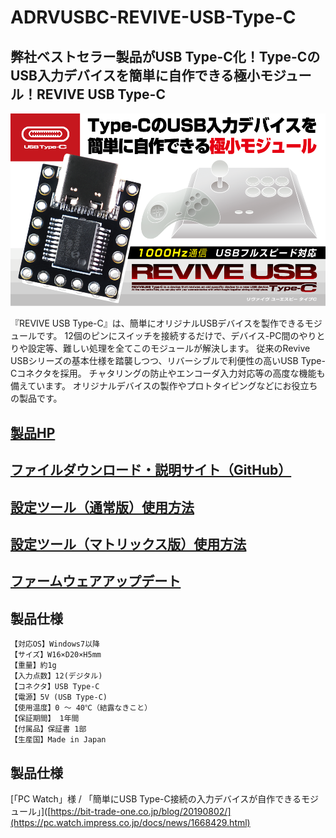 # ADRVUSBC-REVIVE-USB-Type-C

## 弊社ベストセラー製品がUSB Type-C化！Type-CのUSB入力デバイスを簡単に自作できる極小モジュール！REVIVE USB Type-C

![](img/2025-03-06-14-30-04.png)

『REVIVE USB Type-C』は、簡単にオリジナルUSBデバイスを製作できるモジュールです。
12個のピンにスイッチを接続するだけで、デバイス-PC間のやりとりや設定等、難しい処理を全てこのモジュールが解決します。
従来のRevive USBシリーズの基本仕様を踏襲しつつ、リバーシブルで利便性の高いUSB Type-Cコネクタを採用。
チャタリングの防止やエンコーダ入力対応等の高度な機能も備えています。
オリジナルデバイスの製作やプロトタイピングなどにお役立ちの製品です。
 

## [製品HP](http://bit-trade-one.co.jp/adrvusbc/) 

## [ファイルダウンロード・説明サイト（GitHub）](https://github.com/bit-trade-one/ADRVUSBC-REVIVE-USB-Type-C/)  

## [設定ツール（通常版）使用方法](https://github.com/bit-trade-one/ADRVUSBC-REVIVE-USB-Type-C/blob/main/doc/%E8%A8%AD%E5%AE%9A%E3%83%84%E3%83%BC%E3%83%AB%EF%BC%88%E9%80%9A%E5%B8%B8%E7%89%88%EF%BC%89%E4%BD%BF%E7%94%A8%E6%96%B9%E6%B3%95.pdf)

## [設定ツール（マトリックス版）使用方法](https://github.com/bit-trade-one/ADRVUSBC-REVIVE-USB-Type-C/blob/main/doc/%E8%A8%AD%E5%AE%9A%E3%83%84%E3%83%BC%E3%83%AB%EF%BC%88%E3%83%9E%E3%83%88%E3%83%AA%E3%83%83%E3%82%AF%E3%82%B9%E7%89%88%EF%BC%89%E4%BD%BF%E7%94%A8%E6%96%B9%E6%B3%95.pdf)

## [ファームウェアアップデート](https://github.com/bit-trade-one/ADRVUSBC-REVIVE-USB-Type-C/blob/main/doc/%E3%83%95%E3%82%A1%E3%83%BC%E3%83%A0%E3%82%A6%E3%82%A7%E3%82%A2%E3%82%A2%E3%83%83%E3%83%97%E3%83%87%E3%83%BC%E3%83%88.pdf)

## 製品仕様
    【対応OS】Windows7以降
    【サイズ】W16×D20×H5mm
    【重量】約1g
    【入力点数】12(デジタル)
    【コネクタ】USB Type-C
    【電源】5V (USB Type-C)
    【使用温度】0 ～ 40℃（結露なきこと）
    【保証期間】 1年間
    【付属品】保証書 1部
    【生産国】Made in Japan


## 製品仕様

[「PC Watch」様 / 「簡単にUSB Type-C接続の入力デバイスが自作できるモジュール」]([https://bit-trade-one.co.jp/blog/20190802/](https://pc.watch.impress.co.jp/docs/news/1668429.html)
